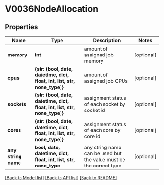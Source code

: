 # V0036NodeAllocation


## Properties
Name | Type | Description | Notes
------------ | ------------- | ------------- | -------------
**memory** | **int** | amount of assigned job memory | [optional] 
**cpus** | **{str: (bool, date, datetime, dict, float, int, list, str, none_type)}** | amount of assigned job CPUs | [optional] 
**sockets** | **{str: (bool, date, datetime, dict, float, int, list, str, none_type)}** | assignment status of each socket by socket id | [optional] 
**cores** | **{str: (bool, date, datetime, dict, float, int, list, str, none_type)}** | assignment status of each core by core id | [optional] 
**any string name** | **bool, date, datetime, dict, float, int, list, str, none_type** | any string name can be used but the value must be the correct type | [optional]

[[Back to Model list]](../README.md#documentation-for-models) [[Back to API list]](../README.md#documentation-for-api-endpoints) [[Back to README]](../README.md)


